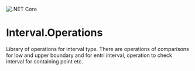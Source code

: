 ![.NET Core](https://github.com/RetailRocket/Interval.Operations/workflows/.NET%20Core/badge.svg)

# Interval.Operations
Library of operations for interval type. There are operations of comparisons for low and upper boundary and for entri interval, operation to check interval for containing point etc.
